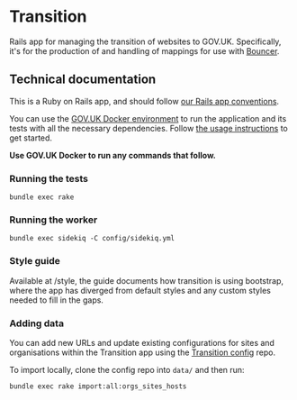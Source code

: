 # Transition

Rails app for managing the transition of websites to GOV.UK. Specifically, it's for the production of and handling
of mappings for use with [Bouncer](https://github.com/alphagov/bouncer).

## Technical documentation

This is a Ruby on Rails app, and should follow [our Rails app conventions](https://docs.publishing.service.gov.uk/manual/conventions-for-rails-applications.html).

You can use the [GOV.UK Docker environment](https://github.com/alphagov/govuk-docker) to run the application and its tests with all the necessary dependencies. Follow [the usage instructions](https://github.com/alphagov/govuk-docker#usage) to get started.

**Use GOV.UK Docker to run any commands that follow.**

### Running the tests

```
bundle exec rake
```

### Running the worker

```
bundle exec sidekiq -C config/sidekiq.yml
```

### Style guide

Available at /style, the guide documents how transition is using bootstrap, where the app has diverged from default
styles and any custom styles needed to fill in the gaps.

### Adding data

You can add new URLs and update existing configurations for sites and organisations within the Transition app using the [Transition config](https://github.com/alphagov/transition-config) repo.

To import locally, clone the config repo into `data/` and then run:

```
bundle exec rake import:all:orgs_sites_hosts
```
